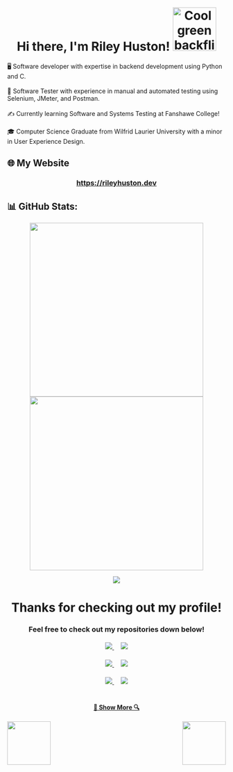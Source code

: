 
<h1 align="center">Hi there, I'm Riley Huston! <img src ="https://media1.giphy.com/media/v1.Y2lkPTc5MGI3NjExdjc2NGYyOG91czQ4a2V3OGlqMzk0MHR3bHdyanBmbzl3MDdzaGVlNCZlcD12MV9pbnRlcm5hbF9naWZfYnlfaWQmY3Q9cw/MBDFuIG38TZM2w3R5p/giphy.webp" width = 100 alt="Cool green backflipping guy"> </h1>  
<p>
	🖥️ Software developer with expertise in backend development using Python and C.
	<br>
	<br>
	👾 Software Tester with experience in manual and automated testing using Selenium, JMeter, and Postman.
	<br>
	<br>
	✍️ Currently learning Software and Systems Testing at Fanshawe College!
	<br>
	<br>
	🎓 Computer Science Graduate from Wilfrid Laurier University with a minor in User Experience Design.
</p>  

## 🌐 My Website 
<h3 align="center">
<a href = "https://rileyhuston.dev">https://rileyhuston.dev</a>
</h3>
  

## 📊 GitHub Stats:
<p align="center">
<img align="center" src = "https://github-readme-stats.vercel.app/api?username=mr-rjh3&theme=default&hide_border=true&bg_color=00000000&text_color=3498db&include_all_commits=false&count_private=true" width = 400>

<img align="center" src = "https://github-readme-streak-stats.herokuapp.com/?user=mr-rjh3&theme=default&hide_border=true&background=00000000&currStreakNum=3498db&sideNums=3498db&sideLabels=3498db&dates=2e85bf&stroke=6faed9" width = 400>
</p>
<p align="center">
<img align="center" src = "https://github-readme-stats.vercel.app/api/top-langs/?username=mr-rjh3&theme=default&hide_border=true&bg_color=00000000&text_color=3498db&include_all_commits=false&count_private=true&layout=compact">
</p>

<h1 align="center">Thanks for checking out my profile! </h1>  
<h3 align="center">Feel free to check out my repositories down below! <br><br>

<div width="100%" align="center">
  <a href="https://github.com/mr-rjh3/Portfolio-Website-mk2" title="Portfolio-Website-mk2">
    <img src="https://github-readme-stats.vercel.app/api/pin/?username=mr-rjh3&repo=Portfolio-Website-mk2&theme=transparent">
  </a>
  &nbsp;&nbsp;&nbsp;
  <a href="https://github.com/mr-rjh3/sorting-visualizer" title="sorting-visualizer">
    <img src="https://github-readme-stats.vercel.app/api/pin/?username=mr-rjh3&repo=sorting-visualizer&theme=transparent">
  </a>
</div>
<br>
<div width="100%" align="center">
  <a href="https://github.com/mr-rjh3/N-Queens-Solver" title="N-Queens-Solver">
    <img  src="https://github-readme-stats.vercel.app/api/pin/?username=mr-rjh3&repo=N-Queens-Solver&theme=transparent">
  </a>
  &nbsp;&nbsp;&nbsp;
  <a href="https://github.com/mr-rjh3/python-search-engine" title="python-search-engine">
    <img src="https://github-readme-stats.vercel.app/api/pin/?username=mr-rjh3&repo=python-search-engine&theme=transparent">
  </a>
</div>
<br>
<div width="100%" align="center">
  <a href="https://github.com/Shailosingh/Huffman-Tree-School-Project" title="Huffman-Tree-School-Project">
    <img src="https://github-readme-stats.vercel.app/api/pin/?username=Shailosingh&repo=Huffman-Tree-School-Project&theme=transparent">
  </a>
  &nbsp;&nbsp;&nbsp;
  <a href="https://github.com/mr-rjh3/Contiguous-Memory-Allocation-Simulation" title="Contiguous-Memory-Allocation-Simulation">
    <img src="https://github-readme-stats.vercel.app/api/pin/?username=mr-rjh3&repo=Contiguous-Memory-Allocation-Simulation&theme=transparent">
  </a>
</div>
<br>
<h4 align="center">
  <a href="https://github.com/mr-rjh3?tab=repositories" title="Show Repositories">🔎 Show More 🔍</a>
</h4>

<img align = "left" src="https://i.imgur.com/e0y45wC.gif" width = 100>
<img align = "right" src="https://i.imgur.com/qT3jkxm.gif" width = 100>

